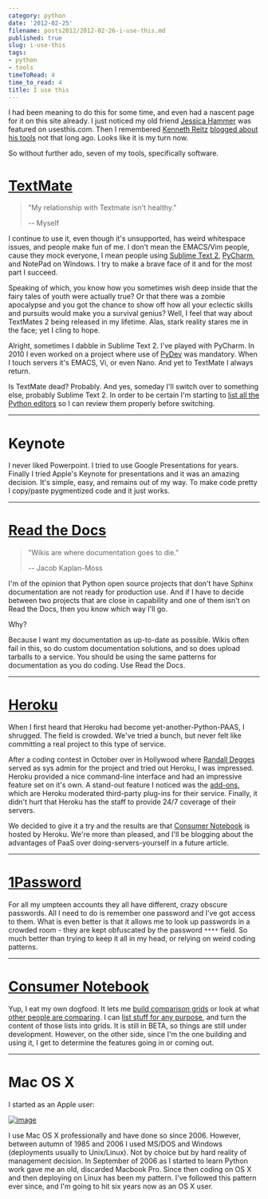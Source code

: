 ```yaml
---
category: python
date: '2012-02-25'
filename: posts2012/2012-02-26-i-use-this.md
published: true
slug: i-use-this
tags:
- python
- tools
timeToRead: 4
time_to_read: 4
title: I use this
---
```


I had been meaning to do this for some time, and even had a nascent page
for it on this site already. I just noticed my old friend [Jessica
Hammer](http://jessica.hammer.usesthis.com/) was featured on
usesthis.com. Then I remembered [Kenneth
Reitz](http://kennethreitz.com/) [blogged about his
tools](http://kennethreitz.com/i-use-this.html) not that long ago. Looks
like it is my turn now.

So without further ado, seven of my tools, specifically software.

[TextMate](http://consumernotebook.com/textmate-the-missing-editor-for-mac-os-x/4f4ad4e35a4305000d000000/)
==========================================================================================================

> "My relationship with Textmate isn't healthy."
>
> -- Myself

I continue to use it, even though it's unsupported, has weird
whitespace issues, and people make fun of me. I don't mean the
EMACS/Vim people, cause they mock everyone, I mean people using [Sublime
Text
2](http://consumernotebook.com/sublime-text/4f4ad53a5a4305000e000000/),
[PyCharm](http://consumernotebook.com/jetbrains-pycharm/4f4ad5b861e9e4000e000000/),
and NotePad on Windows. I try to make a brave face of it and for the
most part I succeed.

Speaking of which, you know how you sometimes wish deep inside that the
fairy tales of youth were actually true? Or that there was a zombie
apocalypse and you got the chance to show off how all your eclectic
skills and pursuits would make you a survival genius? Well, I feel that
way about TextMates 2 being released in my lifetime. Alas, stark reality
stares me in the face; yet I cling to hope.

Alright, sometimes I dabble in Sublime Text 2. I've played with
PyCharm. In 2010 I even worked on a project where use of
[PyDev](http://consumernotebook.com/pydev/4f4ad5d55a4c6f000d000000/) was
mandatory. When I touch servers it's EMACS, Vi, or even Nano. And yet
to TextMate I always return.

Is TextMate dead? Probably. And yes, someday I'll switch over to
something else, probably Sublime Text 2. In order to be certain I'm
starting to [list all the Python
editors](http://consumernotebook.com/lists/pydanny/complete-list-of-python-editors/)
so I can review them properly before switching.

------------------------------------------------------------------------

Keynote
=======

I never liked Powerpoint. I tried to use Google Presentations for years.
Finally I tried Apple's Keynote for presentations and it was an amazing
decision. It's simple, easy, and remains out of my way. To make code
pretty I copy/paste pygmentized code and it just works.

------------------------------------------------------------------------

[Read the Docs](http://rtfd.org)
================================

> "Wikis are where documentation goes to die."
>
> -- Jacob Kaplan-Moss

I'm of the opinion that Python open source projects that don't have
Sphinx documentation are not ready for production use. And if I have to
decide between two projects that are close in capability and one of them
isn't on Read the Docs, then you know which way I'll go.

Why?

Because I want my documentation as up-to-date as possible. Wikis often
fail in this, so do custom documentation solutions, and so does upload
tarballs to a service. You should be using the same patterns for
documentation as you do coding. Use Read the Docs.

------------------------------------------------------------------------

[Heroku](http://heroku.com)
===========================

When I first heard that Heroku had become yet-another-Python-PAAS, I
shrugged. The field is crowded. We've tried a bunch, but never felt
like committing a real project to this type of service.

After a coding contest in October over in Hollywood where [Randall
Degges](http://rdegges.com) served as sys admin for the project and
tried out Heroku, I was impressed. Heroku provided a nice command-line
interface and had an impressive feature set on it's own. A stand-out
feature I noticed was the [add-ons](http://add-ons.heroku.com), which
are Heroku moderated third-party plug-ins for their service. Finally, it
didn't hurt that Heroku has the staff to provide 24/7 coverage of their
servers.

We decided to give it a try and the results are that [Consumer
Notebook](http://consumernotebook.com) is hosted by Heroku. We're more
than pleased, and I'll be blogging about the advantages of PaaS over
doing-servers-yourself in a future article.

------------------------------------------------------------------------

[1Password](https://agilebits.com/store)
========================================

For all my umpteen accounts they all have different, crazy obscure
passwords. All I need to do is remember one password and I've got
access to them. What is even better is that it allows me to look up
passwords in a crowded room - they are kept obfuscated by the password
`****` field. So much better than trying to keep it all in my head, or
relying on weird coding patterns.

------------------------------------------------------------------------

[Consumer Notebook](http://consumernotebook.com)
================================================

Yup, I eat my own dogfood. It lets me [build comparison
grids](http://consumernotebook.com/grids/~pydanny/) or look at what
[other people are
comparing](http://consumernotebook.com/grids/r1chardj0n3s/10-android-tablets/).
I can [list stuff for any
purpose](http://consumernotebook.com/lists/~pydanny/), and turn the
content of those lists into grids. It is still in BETA, so things are
still under development. However, on the other side, since I'm the one
building and using it, I get to determine the features going in or
coming out.

------------------------------------------------------------------------

Mac OS X
========

I started as an Apple user:

[![image](http://farm8.staticflickr.com/7050/6933443849_51316a7cb7.jpg)](http://www.flickr.com/photos/pydanny/6933443849/)

I use Mac OS X professionally and have done so since 2006. However,
between autumn of 1985 and 2006 I used MS/DOS and Windows (deployments
usually to Unix/Linux). Not by choice but by hard reality of management
decision. In September of 2006 as I started to learn Python work gave me
an old, discarded Macbook Pro. Since then coding on OS X and then
deploying on Linux has been my pattern. I've followed this pattern ever
since, and I'm going to hit six years now as an OS X user.
